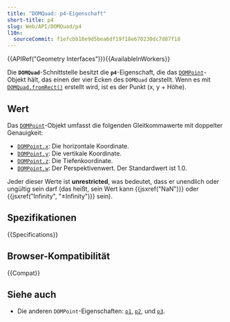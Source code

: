 ```yaml
---
title: "DOMQuad: p4-Eigenschaft"
short-title: p4
slug: Web/API/DOMQuad/p4
l10n:
  sourceCommit: f1efcbb10e9d5bea6df19f18e670230dc7d87f18
---
```


{{APIRef("Geometry Interfaces")}}{{AvailableInWorkers}}

Die **`DOMQuad`**-Schnittstelle besitzt die **`p4`**-Eigenschaft, die das [`DOMPoint`](/de/docs/Web/API/DOMPoint)-Objekt hält, das einen der vier Ecken des `DOMQuad` darstellt. Wenn es mit [`DOMQuad.fromRect()`](/de/docs/Web/API/DOMQuad/fromRect) erstellt wird, ist es der Punkt (x, y + Höhe).

## Wert

Das [`DOMPoint`](/de/docs/Web/API/DOMPoint)-Objekt umfasst die folgenden Gleitkommawerte mit doppelter Genauigkeit:

- [`DOMPoint.x`](/de/docs/Web/API/DOMPoint/x): Die horizontale Koordinate.
- [`DOMPoint.y`](/de/docs/Web/API/DOMPoint/y): Die vertikale Koordinate.
- [`DOMPoint.z`](/de/docs/Web/API/DOMPoint/z): Die Tiefenkoordinate.
- [`DOMPoint.w`](/de/docs/Web/API/DOMPoint/w): Der Perspektivenwert. Der Standardwert ist 1.0.

Jeder dieser Werte ist **unrestricted**, was bedeutet, dass er unendlich oder ungültig sein darf (das heißt, sein Wert kann {{jsxref("NaN")}} oder {{jsxref("Infinity", "±Infinity")}} sein).

## Spezifikationen

{{Specifications}}

## Browser-Kompatibilität

{{Compat}}

## Siehe auch

- Die anderen `DOMPoint`-Eigenschaften: [`p1`](/de/docs/Web/API/DOMQuad/p1),
  [`p2`](/de/docs/Web/API/DOMQuad/p2), und [`p3`](/de/docs/Web/API/DOMQuad/p3).
